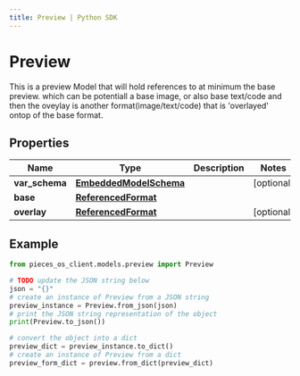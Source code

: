 ```yaml
---
title: Preview | Python SDK
---
```


# Preview

This is a preview Model that will hold references to at minimum the base preview. which can be potentiall a base image, or also base text/code and then the oveylay is another format(image/text/code) that is 'overlayed' ontop of the base format.

## Properties

Name | Type | Description | Notes
------------ | ------------- | ------------- | -------------
**var_schema** | [**EmbeddedModelSchema**](EmbeddedModelSchema) |  | [optional] 
**base** | [**ReferencedFormat**](ReferencedFormat) |  | 
**overlay** | [**ReferencedFormat**](ReferencedFormat) |  | [optional] 

## Example

```python
from pieces_os_client.models.preview import Preview

# TODO update the JSON string below
json = "{}"
# create an instance of Preview from a JSON string
preview_instance = Preview.from_json(json)
# print the JSON string representation of the object
print(Preview.to_json())

# convert the object into a dict
preview_dict = preview_instance.to_dict()
# create an instance of Preview from a dict
preview_form_dict = preview.from_dict(preview_dict)
```



